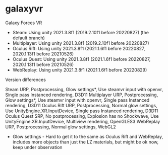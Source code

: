 # galaxyvr
Galaxy Forces VR

- Steam:        Using unity 2021.3.8f1 (2019.2.10f1 before 20220827) (the default branch)
- Multiplayer:  Using unity 2021.3.8f1 (2019.2.10f1 before 20220827)
- Oculus Rift:  Using unity 2021.3.8f1 (2021.1.6f1 before 20220827, 2020.1.13f1 before 20210526)
- Oculus Quest: Using unity 2021.3.8f1 (2021.1.6f1 before 20220827, 2020.1.13f1 before 20210526)
- WebReplay:    Using unity 2021.3.8f1 (2021.1.6f1 before 20220829)

Version differences

Steam        URP, Postprocessing, Glow settings*, Use steamvr input with openvr, Single pass Instanced rendering, D3D11
Multiplayer  URP, Postprocessing, Glow settings*, Use steamvr input with openvr, Single pass Instanced rendering, D3D11
Oculus Rift  URP, Postprocessing, Normal glow settings, Use UnityEngine.XR.InputDevice, Single pass Instanced rendering, D3D11
Oculus Quest SRP, No postprocessing, Explosion has no Shockwave, Use UnityEngine.XR.InputDevice, Multiview rendering, OpenGLES3
WebReplay    URP, Postprocessing, Normal glow settings, WebGL2


* Glow settings - Hard to get it to the same as Oculus Rift and WebReplay,
 includes more objects than just the LZ materials, but might be ok now, keep under observation